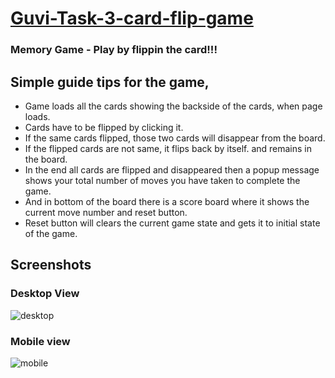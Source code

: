 # [Guvi-Task-3-card-flip-game](https://guvi-task-3-card-flip-game.vercel.app/)

### Memory Game - Play by flippin the card!!!

## Simple guide tips for the game,
- Game loads all the cards showing the backside of the cards, when page loads.
- Cards have to be flipped by clicking it.
- If the same cards flipped, those two cards will disappear from the board.
- If the flipped cards are not same, it flips back by itself. and remains in the board.
- In the end all cards are flipped and disappeared then a popup message shows your total number of moves you have taken to complete the game.
- And in bottom of the board there is a score board where it shows the current move number and reset button.
- Reset button will clears the current game state and gets it to initial state of the game.

## Screenshots 

### Desktop View
![desktop](https://github.com/user-attachments/assets/9020e5b5-9a70-4481-9d4a-fc855f936b57)

### Mobile view
![mobile](https://github.com/user-attachments/assets/9a11102e-4ed2-4a47-bfe8-f3822e76a6fa)
